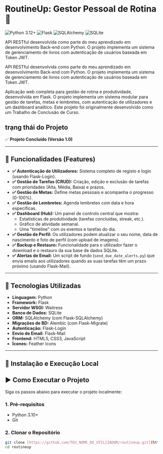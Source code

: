 # RoutineUp: Gestor Pessoal de Rotina 🚀

<div>
  <img src="https://img.shields.io/badge/Python-3.12%2B-blue?style=for-the-badge&logo=python" alt="Python 3.12+">
  <img src="https://img.shields.io/badge/Flask-2.x-black?style=for-the-badge&logo=flask" alt="Flask">
  <img src="https://img.shields.io/badge/SQLAlchemy-2.0%2B-red?style=for-the-badge&logo=sqlalchemy" alt="SQLAlchemy">
  <img src="https://img.shields.io/badge/SQLite-3-blue?style=for-the-badge&logo=sqlite" alt="SQLite">
</div>

API RESTful desenvolvida como parte do meu aprendizado em desenvolvimento Back-end com Python. O projeto implementa um sistema de gerenciamento de livros com autenticação de usuários baseada em Token JWT.

API RESTful desenvolvida como parte do meu aprendizado em desenvolvimento Back-end com Python. O projeto implementa um sistema de gerenciamento de livros com autenticação de usuários baseada em Token JWT.

Aplicação web completa para gestão de rotina e produtividade, desenvolvida em Flask. O projeto implementa um sistema modular para gestão de tarefas, metas e lembretes, com autenticação de utilizadores e um dashboard analítico. Este projeto foi originalmente desenvolvido como um Trabalho de Conclusão de Curso.

##  trạng thái do Projeto

✅ **Projeto Concluído (Versão 1.0)**

---

## 🚀 Funcionalidades (Features)

* **✅ Autenticação de Utilizadores:** Sistema completo de registo e login (usando Flask-Login).
* **✅ Gestão de Tarefas (CRUD):** Criação, edição e exclusão de tarefas com prioridades (Alta, Média, Baixa) e prazos.
* **✅ Gestão de Metas:** Define metas pessoais e acompanha o progresso (0-100%).
* **✅ Gestão de Lembretes:** Agenda lembretes com data e hora específicas.
* **✅ Dashboard (Hub):** Um painel de controlo central que mostra:
    * Estatísticas de produtividade (tarefas concluídas, streak, etc.).
    * Gráfico de atividade semanal.
    * Uma "timeline" com os eventos e tarefas do dia.
* **✅ Gestão de Perfil:** Os utilizadores podem atualizar o seu nome, data de nascimento e foto de perfil (com upload de imagens).
* **✅ Backup e Restauro:** Funcionalidade para o utilizador fazer o download e o restauro da sua base de dados SQLite.
* **✅ Alertas de Email:** Um script de fundo (`send_due_date_alerts.py`) que envia emails aos utilizadores quando as suas tarefas têm um prazo próximo (usando Flask-Mail).

---

## 🔧 Tecnologias Utilizadas

* **Linguagem:** Python
* **Framework:** Flask
* **Servidor WSGI:** Waitress
* **Banco de Dados:** SQLite
* **ORM:** SQLAlchemy (com Flask-SQLAlchemy)
* **Migrações de BD:** Alembic (com Flask-Migrate)
* **Autenticação:** Flask-Login
* **Envio de Email:** Flask-Mail
* **Frontend:** HTML5, CSS3, JavaScript
* **Ícones:** Feather Icons

---
## 🚀 Instalação e Execução Local

## ▶️ Como Executar o Projeto

Siga os passos abaixo para executar o projeto localmente:

### 1. Pré-requisitos

* Python 3.10+
* Git

### 2. Clonar o Repositório

```bash
git clone [https://github.com/TEU_NOME_DE_UTILIZADOR/routineup.git](https://github.com/TEU_NOME_DE_UTILIZADOR/routineup.git)
cd routineup